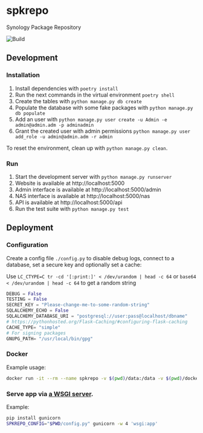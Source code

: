 spkrepo
=======
Synology Package Repository


![Build](https://github.com/SynoCommunity/spkrepo/workflows/Build/badge.svg)


## Development
### Installation

1. Install dependencies with `poetry install`
2. Run the next commands in the virtual environment `poetry shell`
3. Create the tables with `python manage.py db create`
4. Populate the database with some fake packages with `python manage.py db populate`
5. Add an user with `python manage.py user create -u Admin -e admin@admin.adm -p adminadmin`
6. Grant the created user with admin permissions `python manage.py user add_role -u admin@admin.adm -r admin`

To reset the environment, clean up with `python manage.py clean`.

### Run
1. Start the development server with `python manage.py runserver`
2. Website is available at http://localhost:5000
3. Admin interface is available at http://localhost:5000/admin
4. NAS interface is available at http://localhost:5000/nas
5. API is available at http://localhost:5000/api
6. Run the test suite with `python manage.py test`

## Deployment

### Configuration

Create a config file `./config.py` to disable debug logs, connect to a database, set a secure key and optionally set a cache:

Use `LC_CTYPE=C tr -cd '[:print:]' < /dev/urandom | head -c 64` or `base64 < /dev/urandom | head -c 64` to get a random string

```python
DEBUG = False
TESTING = False
SECRET_KEY = "Please-change-me-to-some-random-string"
SQLALCHEMY_ECHO = False
SQLALCHEMY_DATABASE_URI = "postgresql://user:pass@localhost/dbname"
# https://pythonhosted.org/Flask-Caching/#configuring-flask-caching
CACHE_TYPE= "simple"
# For signing packages
GNUPG_PATH= "/usr/local/bin/gpg"
```


### Docker

Example usage:

```bash
docker run -it --rm --name spkrepo -v $(pwd)/data:/data -v $(pwd)/docker-config.py:/usr/src/app/spkrepo/config.py -p 8000:8000 synocommunity/spkrepo
```

### Serve app via [a WSGI server](https://flask.palletsprojects.com/en/1.1.x/deploying/).

Example:

```bash
pip install gunicorn
SPKREPO_CONFIG="$PWD/config.py" gunicorn -w 4 'wsgi:app'
```

